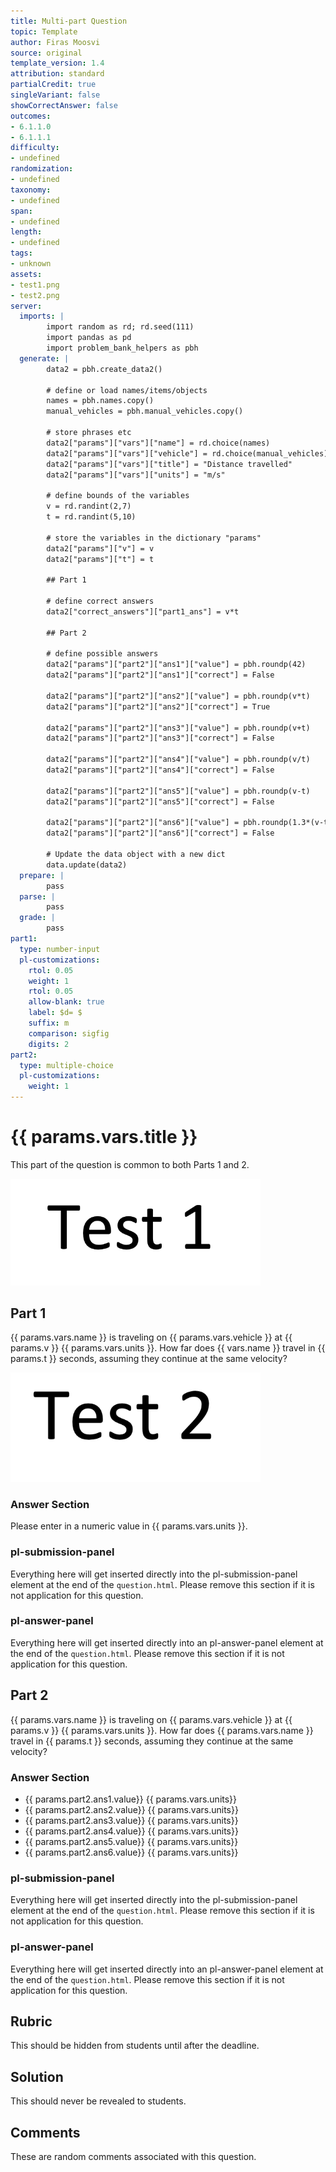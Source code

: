 ```yaml
---
title: Multi-part Question
topic: Template
author: Firas Moosvi
source: original
template_version: 1.4
attribution: standard
partialCredit: true
singleVariant: false
showCorrectAnswer: false
outcomes:
- 6.1.1.0
- 6.1.1.1
difficulty:
- undefined
randomization:
- undefined
taxonomy:
- undefined
span:
- undefined
length:
- undefined
tags:
- unknown
assets:
- test1.png
- test2.png
server:
  imports: |
        import random as rd; rd.seed(111)
        import pandas as pd
        import problem_bank_helpers as pbh
  generate: |
        data2 = pbh.create_data2()

        # define or load names/items/objects
        names = pbh.names.copy()
        manual_vehicles = pbh.manual_vehicles.copy()

        # store phrases etc
        data2["params"]["vars"]["name"] = rd.choice(names)
        data2["params"]["vars"]["vehicle"] = rd.choice(manual_vehicles)
        data2["params"]["vars"]["title"] = "Distance travelled"
        data2["params"]["vars"]["units"] = "m/s"

        # define bounds of the variables
        v = rd.randint(2,7)
        t = rd.randint(5,10)

        # store the variables in the dictionary "params"
        data2["params"]["v"] = v
        data2["params"]["t"] = t

        ## Part 1

        # define correct answers
        data2["correct_answers"]["part1_ans"] = v*t

        ## Part 2

        # define possible answers
        data2["params"]["part2"]["ans1"]["value"] = pbh.roundp(42)
        data2["params"]["part2"]["ans1"]["correct"] = False

        data2["params"]["part2"]["ans2"]["value"] = pbh.roundp(v*t)
        data2["params"]["part2"]["ans2"]["correct"] = True

        data2["params"]["part2"]["ans3"]["value"] = pbh.roundp(v+t)
        data2["params"]["part2"]["ans3"]["correct"] = False

        data2["params"]["part2"]["ans4"]["value"] = pbh.roundp(v/t)
        data2["params"]["part2"]["ans4"]["correct"] = False

        data2["params"]["part2"]["ans5"]["value"] = pbh.roundp(v-t)
        data2["params"]["part2"]["ans5"]["correct"] = False

        data2["params"]["part2"]["ans6"]["value"] = pbh.roundp(1.3*(v-t))
        data2["params"]["part2"]["ans6"]["correct"] = False

        # Update the data object with a new dict
        data.update(data2)
  prepare: |
        pass
  parse: |
        pass
  grade: |
        pass
part1:
  type: number-input
  pl-customizations:
    rtol: 0.05
    weight: 1
    rtol: 0.05
    allow-blank: true
    label: $d= $
    suffix: m
    comparison: sigfig
    digits: 2
part2:
  type: multiple-choice
  pl-customizations:
    weight: 1
---
```

# {{ params.vars.title }}

This part of the question is common to both Parts 1 and 2.

<img src="test1.png" width=400>

## Part 1

{{ params.vars.name }} is traveling on {{ params.vars.vehicle }} at {{ params.v }} {{ params.vars.units }}.
How far does {{ vars.name }} travel in {{ params.t }} seconds, assuming they continue at the same velocity?

<img src="test2.png" width=400>

### Answer Section

Please enter in a numeric value in {{ params.vars.units }}.

### pl-submission-panel

Everything here will get inserted directly into the pl-submission-panel element at the end of the `question.html`.
Please remove this section if it is not application for this question.

### pl-answer-panel

Everything here will get inserted directly into an pl-answer-panel element at the end of the `question.html`.
Please remove this section if it is not application for this question.

## Part 2

{{ params.vars.name }} is traveling on {{ params.vars.vehicle }} at {{ params.v }} {{ params.vars.units }}.
How far does {{ params.vars.name }} travel in {{ params.t }} seconds, assuming they continue at the same velocity?

### Answer Section

- {{ params.part2.ans1.value}} {{ params.vars.units}}
- {{ params.part2.ans2.value}} {{ params.vars.units}}
- {{ params.part2.ans3.value}} {{ params.vars.units}}
- {{ params.part2.ans4.value}} {{ params.vars.units}}
- {{ params.part2.ans5.value}} {{ params.vars.units}}
- {{ params.part2.ans6.value}} {{ params.vars.units}}

### pl-submission-panel

Everything here will get inserted directly into the pl-submission-panel element at the end of the `question.html`.
Please remove this section if it is not application for this question.

### pl-answer-panel

Everything here will get inserted directly into an pl-answer-panel element at the end of the `question.html`.
Please remove this section if it is not application for this question.

## Rubric

This should be hidden from students until after the deadline.

## Solution

This should never be revealed to students.

## Comments

These are random comments associated with this question.
